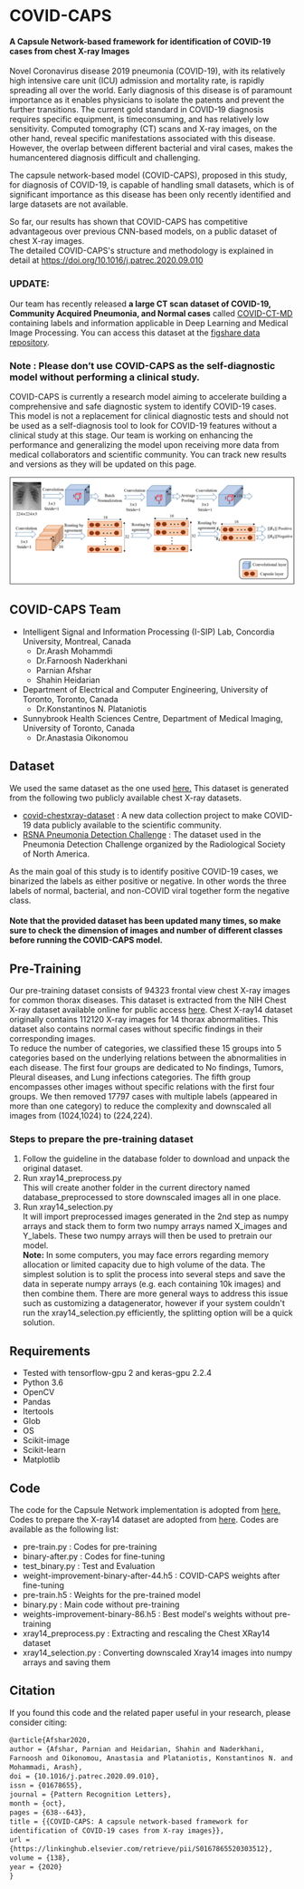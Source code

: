 # COVID-CAPS
<h4> A Capsule Network-based framework for identification of COVID-19 cases from chest X-ray Images </h4>

Novel Coronavirus disease 2019 pneumonia (COVID-19), with its relatively high intensive care unit (ICU) admission and mortality
rate, is rapidly spreading all over the world. Early diagnosis of this
disease is of paramount importance as it enables physicians to isolate
the patents and prevent the further transitions. The current gold standard
in COVID-19 diagnosis requires specific equipment, is timeconsuming,
and has relatively low sensitivity. Computed tomography
(CT) scans and X-ray images, on the other hand, reveal specific
manifestations associated with this disease. However, the overlap
between different bacterial and viral cases, makes the humancentered
diagnosis difficult and challenging.

The capsule network-based model (COVID-CAPS), proposed in this
study, for diagnosis of COVID-19, is capable of handling small
datasets, which is of significant importance as this disease has been
only recently identified and large datasets are not available.

So far, our results has shown that COVID-CAPS has competitive advantageous over
previous CNN-based models, on a public dataset of chest X-ray images. <br> 
The detailed COVID-CAPS's structure and methodology is explained in detail at <a href="https://doi.org/10.1016/j.patrec.2020.09.010">https://doi.org/10.1016/j.patrec.2020.09.010</a> 

<h3>UPDATE:</h3> Our team has recently released <b>a large CT scan dataset of COVID-19, Community Acquired Pneumonia, and Normal cases</b> called <a href="https://arxiv.org/abs/2009.14623">COVID-CT-MD</a> containing labels and information applicable in Deep Learning and Medical Image Processing.
You can access this dataset at the <a href="https://figshare.com/s/c20215f3d42c98f09ad0">figshare data repository</a>.

<h3>Note : Please don’t use COVID-CAPS as the self-diagnostic model without performing a clinical study.</h3>
  COVID-CAPS is currently a research model aiming to accelerate building a comprehensive and safe diagnostic system to identify COVID-19 cases. This model is not a replacement for clinical diagnostic tests and should not be used as a self-diagnosis tool to look for COVID-19 features without a clinical study at this stage. Our team is working on enhancing the performance and generalizing the model upon receiving more data from medical collaborators and scientific community. You can track new results and versions as they will be updated on this page.<br>

![Roadmap](COVID-CAPS/model.jpg)
## COVID-CAPS Team
* Intelligent Signal and Information Processing (I-SIP) Lab, Concordia University, Montreal, Canada
    * Dr.Arash Mohammdi
    * Dr.Farnoosh Naderkhani
    * Parnian Afshar
    * Shahin Heidarian
* Department of Electrical and Computer Engineering, University of Toronto, Toronto, Canada
    * Dr.Konstantinos N. Plataniotis
* Sunnybrook Health Sciences Centre, Department of Medical Imaging, University of Toronto, Canada
    * Dr.Anastasia Oikonomou
## Dataset
We used the same dataset as the one used <a href="https://github.com/lindawangg/COVID-Net">here.</a>
This dataset is generated from the following two publicly available chest
X-ray datasets.
* <a href="https://github.com/ieee8023/covid-chestxray-dataset">covid-chestxray-dataset</a> : A new data collection project to make COVID-19 data publicly available to the scientific community.
* <a href="https://www.kaggle.com/c/rsna-pneumonia-detection-challenge">RSNA Pneumonia Detection Challenge</a> : The dataset used in the Pneumonia Detection Challenge organized by the Radiological Society of North America.

As the main goal of this study is to identify
positive COVID-19 cases, we binarized the labels as either positive
or negative. In other words the three labels of normal, bacterial, and
non-COVID viral together form the negative class.

<h4>Note that the provided dataset has been updated many times, so make sure to check the dimension of images and number of different classes before running the COVID-CAPS model.</h4>

## Pre-Training
Our pre-training dataset consists of 94323 frontal view chest X-ray images for common thorax diseases. This dataset is extracted from the NIH Chest X-ray dataset available online for public access <a href="https://nihcc.app.box.com/v/ChestXray-NIHCC/folder/36938765345">here</a>. Chest X-ray14 dataset originally contains 112120 X-ray images for 14 thorax abnormalities. This dataset also contains normal cases without specific findings in their corresponding images.<br>To reduce the number of categories, we classified these 15 groups into 5 categories based on the underlying relations between the abnormalities in each disease. The first four groups are dedicated to No findings, Tumors, Pleural diseases, and Lung infections categories. The fifth group encompasses other images without specific relations with the first four groups.
We then removed 17797 cases with multiple labels (appeared in more than one category) to reduce the complexity and downscaled all images from (1024,1024) to (224,224).

### Steps to prepare the pre-training dataset
<ol>
  <li>Follow the guideline in the database folder to download and unpack the original dataset.</li>
  <li>Run xray14_preprocess.py<br>
This will create another folder in the current directory named database_preprocessed to store downscaled images all in one place.</li>
  <li>Run xray14_selection.py<br>
It will import preprocessed images generated in the 2nd step as numpy arrays and stack them to form two numpy arrays named X_images and Y_labels. These two numpy arrays will then be used to pretrain our model.<br>
    <b>Note:</b> In some computers, you may face errors regarding memory allocation or limited capacity due to high volume of the data. The simplest solution is to split the process into several steps and save the data in seperate numpy arrays (e.g. each containing 10k images) and then combine them. There are more general ways to address this issue such as customizing a datagenerator, however if your system couldn't run the xray14_selection.py efficiently, the splitting option will be a quick solution.</li>
</ol>  


## Requirements
* Tested with tensorflow-gpu 2 and keras-gpu 2.2.4
* Python 3.6
* OpenCV
* Pandas
* Itertools
* Glob
* OS
* Scikit-image
* Scikit-learn
* Matplotlib

## Code
The code for the Capsule Network implementation is adopted from <a href="https://keras.io/examples/cifar10_cnn_capsule/">here.</a>
Codes to prepare the X-ray14 dataset are adopted from <a href="https://github.com/ManuelPalermo/X-Ray-ConvNet">here</a>.
Codes are available as the following list:

* pre-train.py : Codes for pre-training
* binary-after.py : Codes for fine-tuning
* test_binary.py : Test and Evaluation
* weight-improvement-binary-after-44.h5 : COVID-CAPS weights after fine-tuning
* pre-train.h5 : Weights for the pre-trained model
* binary.py : Main code without pre-training
* weights-improvement-binary-86.h5 : Best model's weights without pre-training
* xray14_preprocess.py : Extracting and rescaling the Chest XRay14 dataset
* xray14_selection.py : Converting downscaled Xray14 images into numpy arrays and saving them

## Citation
If you found this code and the related paper useful in your research, please consider citing:

```
@article{Afshar2020,
author = {Afshar, Parnian and Heidarian, Shahin and Naderkhani, Farnoosh and Oikonomou, Anastasia and Plataniotis, Konstantinos N. and Mohammadi, Arash},
doi = {10.1016/j.patrec.2020.09.010},
issn = {01678655},
journal = {Pattern Recognition Letters},
month = {oct},
pages = {638--643},
title = {{COVID-CAPS: A capsule network-based framework for identification of COVID-19 cases from X-ray images}},
url = {https://linkinghub.elsevier.com/retrieve/pii/S0167865520303512},
volume = {138},
year = {2020}
}
```
